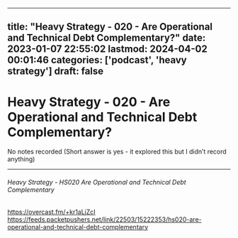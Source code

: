 
---
title: "Heavy Strategy - 020 - Are Operational and Technical Debt Complementary?"
date: 2023-01-07 22:55:02
lastmod: 2024-04-02 00:01:46
categories: ['podcast', 'heavy strategy']
draft: false
---


# Heavy Strategy - 020 - Are Operational and Technical Debt Complementary?

No notes recorded
(Short answer is yes - it explored this but I didn’t record anything)

- - -
###### Heavy Strategy - HS020 Are Operational and Technical Debt Complementary

https://overcast.fm/+kr1aLjZcI  
https://feeds.packetpushers.net/link/22503/15222353/hs020-are-operational-and-technical-debt-complementary

<!-- #public #podcast #heavy strategy# -->

<!-- {BearID:6F98D5E3-6752-495D-A150-9EC26DE9361E-28016-00002D97FFCC821E} -->
